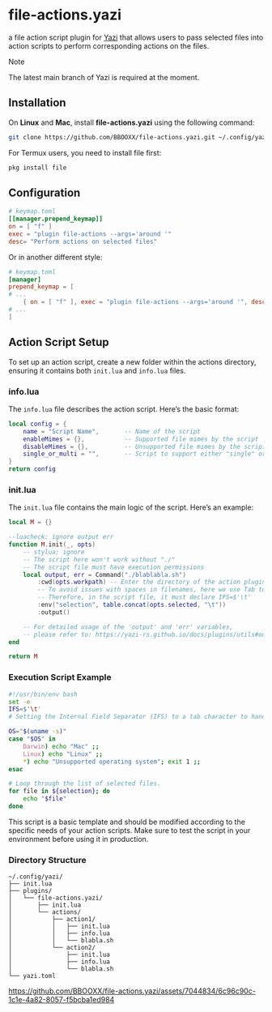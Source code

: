# file-actions.yazi

a file action script plugin for [Yazi](https://github.com/sxyazi/yazi) that allows users to pass selected files into action scripts to perform corresponding actions on the files.

> [!NOTE]
> The latest main branch of Yazi is required at the moment.

## Installation
On **Linux** and **Mac**, install **file-actions.yazi** using the following command:
```sh
git clone https://github.com/BBOOXX/file-actions.yazi.git ~/.config/yazi/plugins/file-actions.yazi
```

For Termux users, you need to install file first:
```sh
pkg install file
```

## Configuration
```toml
# keymap.toml
[[manager.prepend_keymap]]
on = [ "f" ]
exec = "plugin file-actions --args='around '"
desc= "Perform actions on selected files"
```

Or in another different style:
```toml
# keymap.toml
[manager]
prepend_keymap = [
# ...
	{ on = [ "f" ], exec = "plugin file-actions --args='around '", desc= "Perform actions on selected files"},
# ...
]
```

## Action Script Setup
To set up an action script, create a new folder within the actions directory, ensuring it contains both `init.lua` and `info.lua` files.

### info.lua
The `info.lua` file describes the action script. Here’s the basic format:
```lua
local config = {
	name = "Script Name",       -- Name of the script
	enableMimes = {},           -- Supported file mimes by the script
	disableMimes = {},          -- Unsupported file mimes by the script
	single_or_multi = "",       -- Script to support either "single" or "multi" file, or both.
}
return config
```

### init.lua
The `init.lua` file contains the main logic of the script. Here’s an example:
```lua
local M = {}

--luacheck: ignore output err
function M.init(_, opts)
	-- stylua: ignore
	-- The script here won't work without "./"
	-- The script file must have execution permissions
	local output, err = Command("./blablabla.sh")
		:cwd(opts.workpath) -- Enter the directory of the action plugin
		-- To avoid issues with spaces in filenames, here we use Tab to separate
		-- Therefore, in the script file, it must declare IFS=$'\t'
		:env("selection", table.concat(opts.selected, "\t"))
		:output()

	-- For detailed usage of the 'output' and 'err' variables,
	-- please refer to: https://yazi-rs.github.io/docs/plugins/utils#output
end

return M
```

### Execution Script Example

```bash
#!/usr/bin/env bash
set -e
IFS=$'\t'
# Setting the Internal Field Separator (IFS) to a tab character to handle file names with spaces.

OS="$(uname -s)"
case "$OS" in
	Darwin) echo "Mac" ;;
	Linux) echo "Linux" ;;
	*) echo "Unsupported operating system"; exit 1 ;;
esac

# Loop through the list of selected files.
for file in ${selection}; do
	echo "$file" 
done
```

This script is a basic template and should be modified according to the specific needs of your action scripts. Make sure to test the script in your environment before using it in production.

### Directory Structure
```
~/.config/yazi/
├── init.lua
├── plugins/
│   └── file-actions.yazi/
│       ├── init.lua
│       └── actions/
│           ├── action1/
│           │   ├── init.lua
│           │   ├── info.lua
│           │   └── blabla.sh
│           └── action2/
│               ├── init.lua
│               ├── info.lua
│               └── blabla.sh
└── yazi.toml
```

https://github.com/BBOOXX/file-actions.yazi/assets/7044834/6c96c90c-1c1e-4a82-8057-f5bcba1ed984
